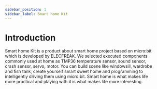```yaml
---
sidebar_position: 1
sidebar_label: Smart home Kit
---
```


# Introduction

Smart home Kit is a product about smart home project based on micro:bit which is developed by ELECFREAK. We selected executed components commonly used at home as TMP36 temperature sensor, sound sensor, crash sensor, servo, motor. You can build scene like windowsill, wardrobe and fish tank, create yourself smart sweet home and programming to intelligently driving them using micro:bit.
Smart home is what makes life more practical and playing with it is what makes life more interesting.
